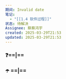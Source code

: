 ```yaml
---
期间: Invalid date
笔记:
  - "[[1.4 软件过程]]"
状态: 待解决
Assignee: 蔡蔡鸿宇
created: 2025-03-29T21:53
updated: 2025-03-29T21:53
---
```

### ❓==|==

### ☂️ ==|==